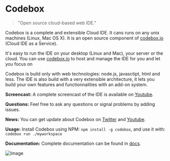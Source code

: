 # Codebox
> "Open source cloud-based web IDE."

Codebox is a complete and extensible Cloud IDE. It cans runs on any unix machines (Linux, Mac OS X). It is an open source component of [codebox.io](https://www.codebox.io) (Cloud IDE as a Service).

It's easy to run the IDE on your desktop (Linux and Mac), your server or the cloud. You can use [codebox.io](https://www.codebox.io) to host and manage the IDE for you and let you focus on 

Codebox is build only with web technologies: node.js, javasctipt, html and less. The IDE is also build with a very extensible architecture, it lets you build your own features and functionnalities with an add-on system.

**Screencast:** A complete screencast of the IDE is available on [Youtube](http://www.youtube.com/watch?v=fyQx97iJ-jk).

**Questions:** Feel free to ask any questions or signal problems by adding issues.

**News:** You can get update about Codebox on [Twitter](https://twitter.com/CodeboxIO) and [Youtube](http://www.youtube.com/channel/UCWocQwS2VmDS3Ej0LQYWVIw).

**Usage:** Install Codebox using NPM: ```npm install -g codebox```, and use it with: ```codebox run ./myworkspace```

**Documentation:** Complete documentation can be found in [docs](https://github.com/FriendCode/codebox/blob/master/docs).

![Image](../master/docs/assets/base.png?raw=true)
